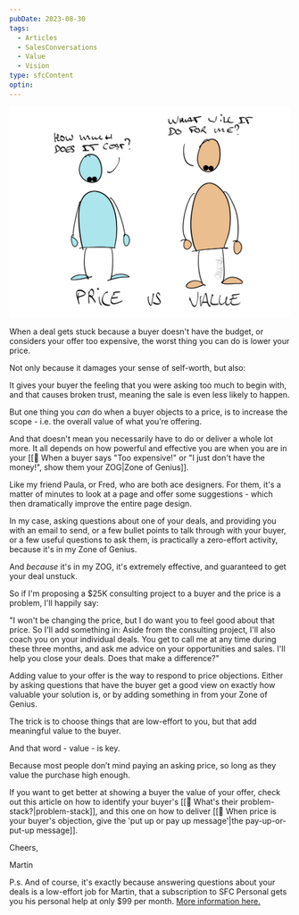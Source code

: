 ```yaml
---
pubDate: 2023-08-30
tags:
  - Articles
  - SalesConversations
  - Value
  - Vision
type: sfcContent
optin: 
---
```


![](Media/SalesFlowCoach.app_Too-expensive-don't-have-the-money_MartinStellar.jpg)

When a deal gets stuck because a buyer doesn't have the budget, or considers your offer too expensive, the worst thing you can do is lower your price.

Not only because it damages your sense of self-worth, but also:

It gives your buyer the feeling that you were asking too much to begin with, and that causes broken trust, meaning the sale is even less likely to happen.

But one thing you *can* do when a buyer objects to a price, is to increase the scope - i.e. the overall value of what you’re offering.

And that doesn't mean you necessarily have to do or deliver a whole lot more. It all depends on how powerful and effective you are when you are in your [[📄 When a buyer says "Too expensive!" or "I just don't have the money!", show them your ZOG|Zone of Genius]].

Like my friend Paula, or Fred, who are both ace designers. For them, it's a matter of minutes to look at a page and offer some suggestions - which then dramatically improve the entire page design.

In my case, asking questions about one of your deals, and providing you with an email to send, or a few bullet points to talk through with your buyer, or a few useful questions to ask them, is practically a zero-effort activity, because it's in my Zone of Genius.

And *because* it's in my ZOG, it's extremely effective, and guaranteed to get your deal unstuck.

So if I'm proposing a $25K consulting project to a buyer and the price is a problem, I'll happily say:

"I won't be changing the price, but I do want you to feel good about that price. So I'll add something in: Aside from the consulting project, I'll also coach you on your individual deals. You get to call me at any time during these three months, and ask me advice on your opportunities and sales. I'll help you close your deals. Does that make a difference?"

Adding value to your offer is the way to respond to price objections. Either by asking questions that have the buyer get a good view on exactly how valuable your solution is, or by adding something in from your Zone of Genius.

The trick is to choose things that are low-effort to you, but that add meaningful value to the buyer.

And that word - value - is key.

Because most people don’t mind paying an asking price, so long as they value the purchase high enough.

If you want to get better at showing a buyer the value of your offer, check out this article on how to identify your buyer's [[📄 What's their problem-stack?|problem-stack]], and this one on how to deliver [[📄 When price is your buyer's objection, give the 'put up or pay up message'|the pay-up-or-put-up message]].

Cheers,

Martin

P.s. And of course, it's exactly because answering questions about your deals is a low-effort job for Martin, that a subscription to SFC Personal gets you his personal help at only $99 per month. [More information here.](https://personal.salesflowcoach.app/)